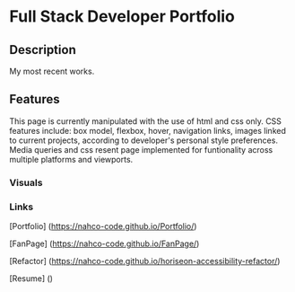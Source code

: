 # Full Stack Developer Portfolio

## Description

My most recent works.

## Features

This page is currently manipulated with the use of html and css only. CSS features include: box model, flexbox, hover, navigation links, images linked to current projects, according to developer's personal style preferences. Media queries and css resent page implemented for funtionality across multiple platforms and viewports.

### Visuals

### Links

[Portfolio] (https://nahco-code.github.io/Portfolio/)

[FanPage] (https://nahco-code.github.io/FanPage/)

[Refactor] (https://nahco-code.github.io/horiseon-accessibility-refactor/)

[Resume] ()
